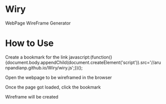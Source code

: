 Wiry
====

WebPage WireFrame Generator

How to Use
==========

Create a bookmark for the link
javascript:(function(){document.body.appendChild(document.createElement('script')).src='//arunpandianp.github.io/Wiry/wiry.js';})();

Open the webpage to be wireframed in the browser

Once the page got loaded, click the bookmark

Wireframe will be created
